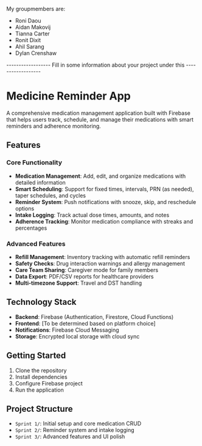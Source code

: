 My groupmembers are:

- Roni Daou
- Aidan Makovij
- Tianna Carter
- Ronit Dixit
- Ahil Sarang
- Dylan Crenshaw

------------------ Fill in some information about your project under this ------------------

# Medicine Reminder App

A comprehensive medication management application built with Firebase that helps users track, schedule, and manage their medications with smart reminders and adherence monitoring.

## Features

### Core Functionality
- **Medication Management**: Add, edit, and organize medications with detailed information
- **Smart Scheduling**: Support for fixed times, intervals, PRN (as needed), taper schedules, and cycles
- **Reminder System**: Push notifications with snooze, skip, and reschedule options
- **Intake Logging**: Track actual dose times, amounts, and notes
- **Adherence Tracking**: Monitor medication compliance with streaks and percentages

### Advanced Features
- **Refill Management**: Inventory tracking with automatic refill reminders
- **Safety Checks**: Drug interaction warnings and allergy management
- **Care Team Sharing**: Caregiver mode for family members
- **Data Export**: PDF/CSV reports for healthcare providers
- **Multi-timezone Support**: Travel and DST handling

## Technology Stack
- **Backend**: Firebase (Authentication, Firestore, Cloud Functions)
- **Frontend**: [To be determined based on platform choice]
- **Notifications**: Firebase Cloud Messaging
- **Storage**: Encrypted local storage with cloud sync

## Getting Started

1. Clone the repository
2. Install dependencies
3. Configure Firebase project
4. Run the application

## Project Structure

- `Sprint 1/`: Initial setup and core medication CRUD
- `Sprint 2/`: Reminder system and intake logging
- `Sprint 3/`: Advanced features and UI polish

